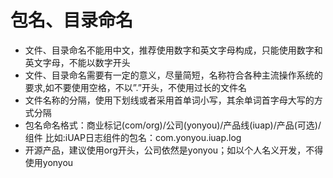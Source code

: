# 包名、目录命名

*	文件、目录命名不能用中文，推荐使用数字和英文字母构成，只能使用数字和英文字母，不能以数字开头
*	文件、目录命名需要有一定的意义，尽量简短，名称符合各种主流操作系统的要求,如不要使用空格，不以”.”开头，不使用过长的文件名
*	文件名称的分隔，使用下划线或者采用首单词小写，其余单词首字母大写的方式分隔
*	包名命名格式：商业标记(com/org)/公司(yonyou)/产品线(iuap)/产品(可选)/组件 比如:iUAP日志组件的包名：com.yonyou.iuap.log
*	开源产品，建议使用org开头，公司依然是yonyou；如以个人名义开发，不得使用yonyou
